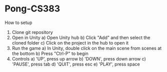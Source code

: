 # Pong-CS383
How to setup
1. Clone git repository
2. Open in Unity
   a) Open Unity hub
   b) Click "Add" and then select the cloned folder
   c) Click on the project in the hub to open it
4. Run the game
   a) In Unity, double click on the main scene from scenes at the bottom
   b) Press "Ctrl-P" to begin
5. Controls
   a) 'UP', press up arrow
   b) 'DOWN', press down arrow
   c) 'PAUSE', press tab
   d) 'QUIT', press esc
   e) 'PLAY', press space
